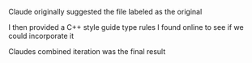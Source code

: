 Claude originally suggested the file labeled as the original

I then provided a C++ style guide type rules I found online to see if we could incorporate it

Claudes combined iteration was the final result
